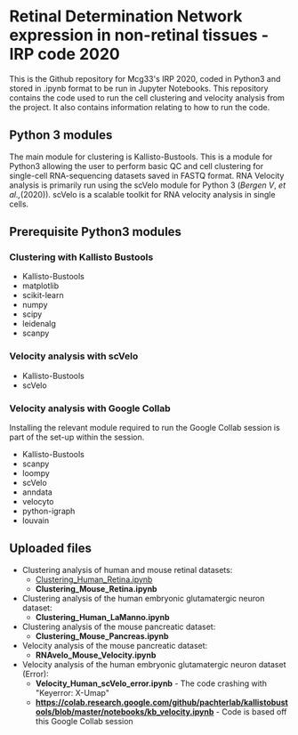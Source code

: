 # Retinal Determination Network expression in non-retinal tissues - IRP code 2020
This is the Github repository for Mcg33's IRP 2020, coded in Python3 and stored in .ipynb format to be run in Jupyter Notebooks. This repository contains the code used to run the cell clustering and velocity analysis from the project. It also contains information relating to how to run the code. 
## Python 3 modules
The main module for clustering is Kallisto-Bustools. This is a module for Python3 allowing the user to perform basic QC and cell clustering for single-cell RNA-sequencing datasets saved in FASTQ format. RNA Velocity analysis is primarily run using the scVelo module for Python 3 (*Bergen V*, *et al.,*(2020)). scVelo is a scalable toolkit for RNA velocity analysis in single cells.    
## Prerequisite Python3 modules
### Clustering with Kallisto Bustools
* Kallisto-Bustools
* matplotlib
* scikit-learn
* numpy
* scipy
* leidenalg
* scanpy  
### Velocity analysis with scVelo
* Kallisto-Bustools
* scVelo  
### Velocity analysis with Google Collab  
Installing the relevant module required to run the Google Collab session is part of the set-up within the session.
* Kallisto-Bustools
* scanpy
* loompy
* scVelo
* anndata
* velocyto
* python-igraph
* louvain  
## Uploaded files
* Clustering analysis of human and mouse retinal datasets:
  * [Clustering_Human_Retina.ipynb](https://github.com/mcg33/IRP_2020_Code/blob/main/Clustering_Human_Retina.ipynb)
  * **Clustering_Mouse_Retina.ipynb**
* Clustering analysis of the human embryonic glutamatergic neuron dataset:
  * **Clustering_Human_LaManno.ipynb**
* Clustering analysis of the mouse pancreatic dataset:
  * **Clustering_Mouse_Pancreas.ipynb**  
* Velocity analysis of the mouse pancreatic dataset:
  * **RNAvelo_Mouse_Velocity.ipynb**  
* Velocity analysis of the human embryonic glutamatergic neuron dataset (Error):
  * **Velocity_Human_scVelo_error.ipynb** - The code crashing with "Keyerror: X-Umap"
  * **https://colab.research.google.com/github/pachterlab/kallistobustools/blob/master/notebooks/kb_velocity.ipynb** - Code is based off this Google Collab session
